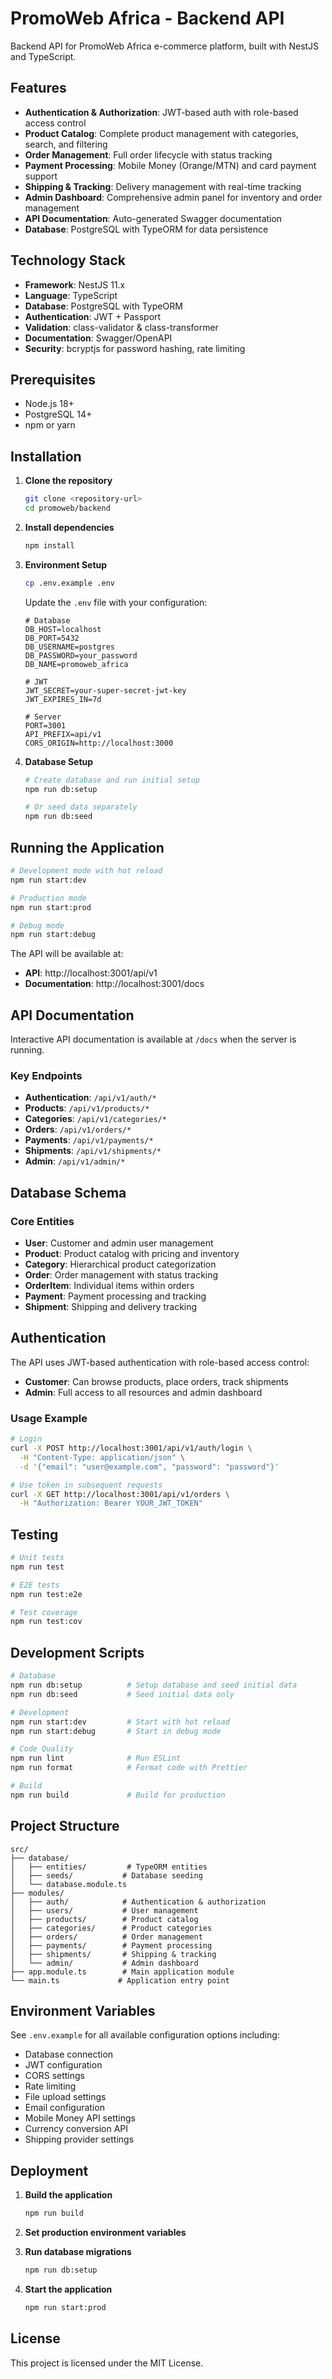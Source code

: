 # PromoWeb Africa - Backend API

Backend API for PromoWeb Africa e-commerce platform, built with NestJS and TypeScript.

## Features

- **Authentication & Authorization**: JWT-based auth with role-based access control
- **Product Catalog**: Complete product management with categories, search, and filtering
- **Order Management**: Full order lifecycle with status tracking
- **Payment Processing**: Mobile Money (Orange/MTN) and card payment support
- **Shipping & Tracking**: Delivery management with real-time tracking
- **Admin Dashboard**: Comprehensive admin panel for inventory and order management
- **API Documentation**: Auto-generated Swagger documentation
- **Database**: PostgreSQL with TypeORM for data persistence

## Technology Stack

- **Framework**: NestJS 11.x
- **Language**: TypeScript
- **Database**: PostgreSQL with TypeORM
- **Authentication**: JWT + Passport
- **Validation**: class-validator & class-transformer
- **Documentation**: Swagger/OpenAPI
- **Security**: bcryptjs for password hashing, rate limiting

## Prerequisites

- Node.js 18+ 
- PostgreSQL 14+
- npm or yarn

## Installation

1. **Clone the repository**
   ```bash
   git clone <repository-url>
   cd promoweb/backend
   ```

2. **Install dependencies**
   ```bash
   npm install
   ```

3. **Environment Setup**
   ```bash
   cp .env.example .env
   ```
   
   Update the `.env` file with your configuration:
   ```env
   # Database
   DB_HOST=localhost
   DB_PORT=5432
   DB_USERNAME=postgres
   DB_PASSWORD=your_password
   DB_NAME=promoweb_africa
   
   # JWT
   JWT_SECRET=your-super-secret-jwt-key
   JWT_EXPIRES_IN=7d
   
   # Server
   PORT=3001
   API_PREFIX=api/v1
   CORS_ORIGIN=http://localhost:3000
   ```

4. **Database Setup**
   ```bash
   # Create database and run initial setup
   npm run db:setup
   
   # Or seed data separately
   npm run db:seed
   ```

## Running the Application

```bash
# Development mode with hot reload
npm run start:dev

# Production mode
npm run start:prod

# Debug mode
npm run start:debug
```

The API will be available at:
- **API**: http://localhost:3001/api/v1
- **Documentation**: http://localhost:3001/docs

## API Documentation

Interactive API documentation is available at `/docs` when the server is running.

### Key Endpoints

- **Authentication**: `/api/v1/auth/*`
- **Products**: `/api/v1/products/*`
- **Categories**: `/api/v1/categories/*`
- **Orders**: `/api/v1/orders/*`
- **Payments**: `/api/v1/payments/*`
- **Shipments**: `/api/v1/shipments/*`
- **Admin**: `/api/v1/admin/*`

## Database Schema

### Core Entities

- **User**: Customer and admin user management
- **Product**: Product catalog with pricing and inventory
- **Category**: Hierarchical product categorization
- **Order**: Order management with status tracking
- **OrderItem**: Individual items within orders
- **Payment**: Payment processing and tracking
- **Shipment**: Shipping and delivery tracking

## Authentication

The API uses JWT-based authentication with role-based access control:

- **Customer**: Can browse products, place orders, track shipments
- **Admin**: Full access to all resources and admin dashboard

### Usage Example

```bash
# Login
curl -X POST http://localhost:3001/api/v1/auth/login \
  -H "Content-Type: application/json" \
  -d '{"email": "user@example.com", "password": "password"}'

# Use token in subsequent requests
curl -X GET http://localhost:3001/api/v1/orders \
  -H "Authorization: Bearer YOUR_JWT_TOKEN"
```

## Testing

```bash
# Unit tests
npm run test

# E2E tests
npm run test:e2e

# Test coverage
npm run test:cov
```

## Development Scripts

```bash
# Database
npm run db:setup          # Setup database and seed initial data
npm run db:seed           # Seed initial data only

# Development
npm run start:dev         # Start with hot reload
npm run start:debug       # Start in debug mode

# Code Quality
npm run lint              # Run ESLint
npm run format            # Format code with Prettier

# Build
npm run build             # Build for production
```

## Project Structure

```
src/
├── database/
│   ├── entities/         # TypeORM entities
│   ├── seeds/           # Database seeding
│   └── database.module.ts
├── modules/
│   ├── auth/            # Authentication & authorization
│   ├── users/           # User management
│   ├── products/        # Product catalog
│   ├── categories/      # Product categories
│   ├── orders/          # Order management
│   ├── payments/        # Payment processing
│   ├── shipments/       # Shipping & tracking
│   └── admin/           # Admin dashboard
├── app.module.ts        # Main application module
└── main.ts             # Application entry point
```

## Environment Variables

See `.env.example` for all available configuration options including:

- Database connection
- JWT configuration
- CORS settings
- Rate limiting
- File upload settings
- Email configuration
- Mobile Money API settings
- Currency conversion API
- Shipping provider settings

## Deployment

1. **Build the application**
   ```bash
   npm run build
   ```

2. **Set production environment variables**

3. **Run database migrations**
   ```bash
   npm run db:setup
   ```

4. **Start the application**
   ```bash
   npm run start:prod
   ```

## License

This project is licensed under the MIT License.

